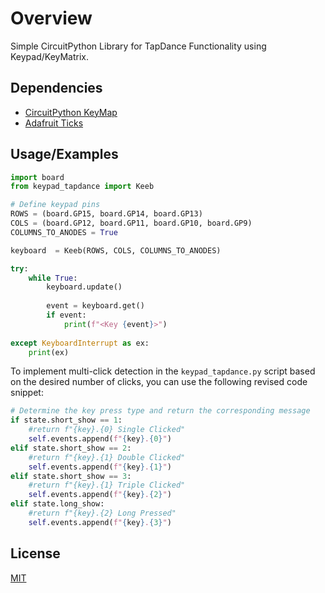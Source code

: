 # Overview
Simple CircuitPython Library for TapDance Functionality using Keypad/KeyMatrix.

## Dependencies

- [CircuitPython KeyMap](https://docs.circuitpython.org/en/latest/shared-bindings/keypad/index.html)
- [Adafruit Ticks](https://docs.circuitpython.org/projects/ticks/en/latest/api.html)
## Usage/Examples

```python
import board
from keypad_tapdance import Keeb

# Define keypad pins
ROWS = (board.GP15, board.GP14, board.GP13)
COLS = (board.GP12, board.GP11, board.GP10, board.GP9)
COLUMNS_TO_ANODES = True

keyboard  = Keeb(ROWS, COLS, COLUMNS_TO_ANODES)

try:
    while True:
        keyboard.update()
        
        event = keyboard.get()
        if event:
            print(f"<Key {event}>")
        
except KeyboardInterrupt as ex:
    print(ex)
```

To implement multi-click detection in the `keypad_tapdance.py` script based on the desired number of clicks, you can use the following revised code snippet:
```python
# Determine the key press type and return the corresponding message
if state.short_show == 1:
    #return f"{key}.{0} Single Clicked"
    self.events.append(f"{key}.{0}")
elif state.short_show == 2:
    #return f"{key}.{1} Double Clicked"
    self.events.append(f"{key}.{1}")
elif state.short_show == 3:
    #return f"{key}.{1} Triple Clicked"
    self.events.append(f"{key}.{2}")           
elif state.long_show:
    #return f"{key}.{2} Long Pressed"
    self.events.append(f"{key}.{3}")
```
## License

[MIT](LICENSE)

